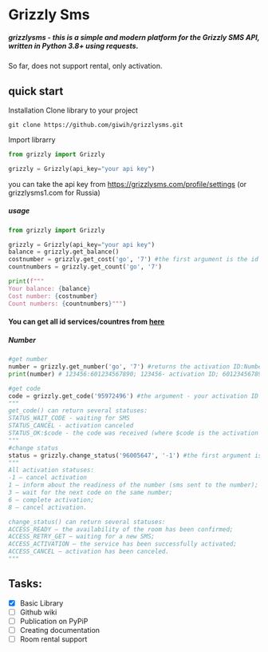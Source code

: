 # Grizzly Sms
##### **grizzlysms** - this is a simple and modern platform for the Grizzly SMS API, written in Python 3.8+ using requests.

So far, does not support rental, only activation.

## quick start
Installation
Clone library to your project
```
git clone https://github.com/giwih/grizzlysms.git
```
Import librarry
```python
from grizzly import Grizzly

grizzly = Grizzly(api_key="your api key")
```
you can take the api key from https://grizzlysms.com/profile/settings (or grizzlysms1.com for Russia)
##### usage
```python
from grizzly import Grizzly

grizzly = Grizzly(api_key="your api key")
balance = grizzly.get_balance()
costnumber = grizzly.get_cost('go', '7') #the first argument is the id of the service, the second country. You can get all id services/countres from here
countnumbers = grizzly.get_count('go', '7')

print(f"""
Your balance: {balance}
Cost number: {costnumber}
Count numbers: {countnumbers}""")
```

#### You can get all id services/countres from [here](https://github.com/giwih/grizzlysms/blob/master/codes.md)

##### Number
```python
#get number
number = grizzly.get_number('go', '7') #returns the activation ID:Number
print(number) # 123456:601234567890; 123456- activation ID; 601234567890 - phone number

#get code
code = grizzly.get_code('95972496') #the argument - your activation ID
"""
get_code() can return several statuses:
STATUS_WAIT_CODE - waiting for SMS
STATUS_CANCEL - activation canceled
STATUS_OK:$code - the code was received (where $code is the activation code)
"""
#change status
status = grizzly.change_status('96005647', '-1') #the first argument is the activation ID, second - activation status.  
"""
All activation statuses:
-1 — cancel activation
1 — inform about the readiness of the number (sms sent to the number);
3 — wait for the next code on the same number;
6 — complete activation;
8 — cancel activation.

change_status() can return several statuses:
ACCESS_READY — the availability of the room has been confirmed;
ACCESS_RETRY_GET — waiting for a new SMS;
ACCESS_ACTIVATION — the service has been successfully activated;
ACCESS_CANCEL — activation has been canceled.
"""
```
## Tasks:
- [x] Basic Library
- [ ] Github wiki
- [ ] Publication on PyPiP
- [ ] Creating documentation
- [ ] Room rental support